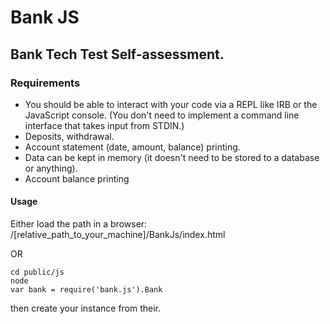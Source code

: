 # Bank JS

## Bank Tech Test Self-assessment.


### Requirements

* You should be able to interact with your code via a REPL like IRB or the JavaScript console.  (You don't need to implement a command line interface that takes input from STDIN.)
* Deposits, withdrawal.
* Account statement (date, amount, balance) printing.
* Data can be kept in memory (it doesn't need to be stored to a database or anything).
* Account balance printing

#### Usage

Either load the path in a browser: /[relative_path_to_your_machine]/BankJs/index.html

OR

 ```
 cd public/js
 node
 var bank = require('bank.js').Bank
 
 ```
 then create your instance from their.

